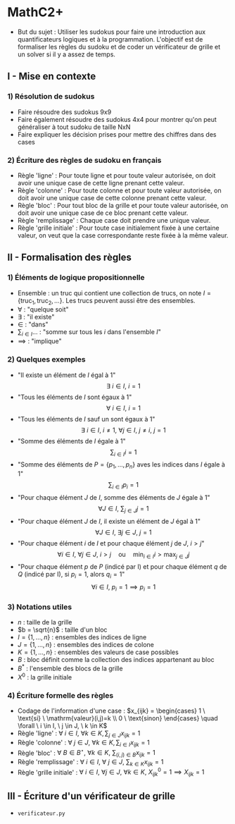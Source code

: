 # MathC2+

* But du sujet : Utiliser les sudokus pour faire une introduction aux quantificateurs logiques et à la programmation. L'objectif est de formaliser les règles du sudoku et de coder un vérificateur de grille et un solver si il y a assez de temps.

## I - Mise en contexte

### 1) Résolution de sudokus

* Faire résoudre des sudokus 9x9
* Faire également résoudre des sudokus 4x4 pour montrer qu'on peut généraliser à tout sudoku de taille NxN
* Faire expliquer les décision prises pour mettre des chiffres dans des cases


### 2) Écriture des règles de sudoku en français
* Règle 'ligne' : Pour toute ligne et pour toute valeur autorisée, on doit avoir une unique case de cette ligne prenant cette valeur.
* Règle 'colonne' : Pour toute colonne et pour toute valeur autorisée, on doit avoir une unique case de cette colonne prenant cette valeur.
* Règle 'bloc' : Pour tout bloc de la grille et pour toute valeur autorisée, on doit avoir une unique case de ce bloc prenant cette valeur.
* Règle 'remplissage' : Chaque case doit prendre une unique valeur.
* Règle 'grille initiale' : Pour toute case initialement fixée à une certaine valeur, on veut que la case correspondante reste fixée à la même valeur.

## II - Formalisation des règles

### 1) Éléments de logique propositionnelle
* Ensemble : un truc qui contient une collection de trucs, on note $I=\{\mathrm{truc}_1,\mathrm{truc}_2,\dots\}$. Les trucs peuvent aussi être des ensembles.
* $\forall$ : "quelque soit"
* $\exists$ : "il existe"
* $\in$ : "dans"
* $\sum_{i \in I} ...$ : "somme sur tous les $i$ dans l'ensemble $I$"
* $\implies$ : "implique"

### 2) Quelques exemples
  * "Il existe un élément de $I$ égal à 1"
    $$\exists \ i \in I, \ i = 1$$
  * "Tous les éléments de $I$ sont égaux à 1"
    $$\forall \ i \in I, \ i = 1$$
  * "Tous les éléments de $I$ sauf un sont égaux à 1"
    $$\exists \ i \in I, \ i \neq 1, \ \forall j \in I, \ j \neq i, \ j=1$$
  * "Somme des éléments de $I$ égale à $1$"
    $$\sum_{i \in I} i = 1$$
  * "Somme des éléments de $P=\{p_1,\dots,p_n\}$ aves les indices dans $I$ égale à $1$"
    $$\sum_{i \in I} p_i = 1$$
  * "Pour chaque élément $J$ de $I$, somme des éléments de $J$ égale à $1$"
   $$\forall J \in I, \ \sum_{j \in J} j = 1$$
  * "Pour chaque élément $J$ de $I$, il existe un élément de $J$ égal à $1$"
    $$\forall J \in I, \ \exists j \in J, \ j = 1$$
  * "Pour chaque élément $i$ de $I$ et pour chaque élément $j$ de $J$, $i > j$"
    $$\forall i \in I, \ \forall j \in J, \ i > j \quad \text{ou} \quad \min_{i \in I} i > \max_{j \in J} j$$
  * "Pour chaque élément $p$ de $P$ (indicé par I) et pour chaque élément $q$ de $Q$ (indicé par I), si $p_i=1$, alors $q_i=1$"
    $$\forall i \in I, \ p_i=1 \implies p_i=1$$

### 3) Notations utiles
* $n$ : taille de la grille
* $b = \sqrt{n}$ : taille d'un bloc 
* $I = \{1,\dots,n\}$ : ensembles des indices de ligne
* $J = \{1,\dots,n\}$ : ensembles des indices de colone
* $K = \{1,\dots,n\}$ : ensembles des valeurs de case possibles
* $B$ : bloc définit comme la collection des indices appartenant au bloc
* $B^*$ : l'ensemble des blocs de la grille
* $X^0$ : la grille initiale
    
### 4) Écriture formelle des règles
* Codage de l'information d'une case : $x_{ijk} = 
  \begin{cases}
  1 \ \text{si} \ \mathrm{valeur}(i,j)=k \\
  0 \ \text{sinon}
  \end{cases} \quad \forall \ i \in I, \ j \in J, \ k \in K$
* Règle 'ligne' : $\forall \ i \in I, \ \forall k \in K, \sum_{j \in J} x_{ijk} = 1$
* Règle 'colonne' : $\forall \ j \in J, \ \forall k \in K, \sum_{i \in I} x_{ijk} = 1$
* Règle 'bloc' : $\forall \ B \in B^{\star}, \ \forall k \in K, \ \sum_{(i,j) \in B} x_{ijk} = 1$
* Règle 'remplissage' : $\forall \ i \in I, \ \forall \ j \in J$, $\sum_{k \in K} x_{ijk} = 1$
* Règle 'grille initiale' : $\forall \ i \in I, \ \forall j \in J, \ \forall k \in K, \ X^0_{ijk} = 1 \implies X_{ijk} = 1$

## III - Écriture d'un vérificateur de grille

* `verificateur.py`
